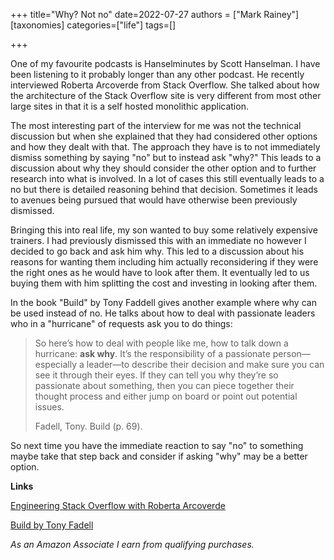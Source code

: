 +++
title="Why? Not no"
date=2022-07-27
authors = ["Mark Rainey"]
[taxonomies]
categories=["life"]
tags=[]

+++

One of my favourite podcasts is Hanselminutes by Scott Hanselman. I have been listening to it probably longer than any other podcast. He recently interviewed Roberta Arcoverde from Stack Overflow. She talked about how the architecture of the Stack Overflow site is very different from most other large sites in that it is a self hosted monolithic application. 

<!-- more -->

The most interesting part of the interview for me was not the technical discussion but when she explained that they had considered other options and how they dealt with that. The approach they have is to not immediately dismiss something by saying "no" but to instead ask "why?" This leads to a discussion about why they should consider the other option and to further research into what is involved. In a lot of cases this still eventually leads to a no but there is detailed reasoning behind that decision. Sometimes it leads to avenues being pursued that would have otherwise been previously dismissed.

Bringing this into real life, my son wanted to buy some relatively expensive trainers. I had previously dismissed this with an immediate no however I decided to go back and ask him why. This led to a discussion about his reasons for wanting them including him actually reconsidering if they were the right ones as he would have to look after them. It eventually led to us buying them with him splitting the cost and investing in looking after them.

In the book "Build" by Tony Faddell gives another example where why can be used instead of no. He talks about how to deal with passionate leaders who in a "hurricane" of requests ask you to do things: 

> So here’s how to deal with people like me, how to talk down a hurricane: **ask why**. It’s the responsibility of a passionate person—especially a leader—to describe their decision and make sure you can see it through their eyes. If they can tell you why they’re so passionate about something, then you can piece together their thought process and either jump on board or point out potential issues.
>
> Fadell, Tony. Build (p. 69). 

So next time you have the immediate reaction to say "no" to something maybe take that step back and consider if asking "why" may be a better option.

__Links__

[Engineering Stack Overflow with Roberta Arcoverde](https://hanselminutes.com/847/engineering-stack-overflow-with-roberta-arcoverde)

[Build by Tony Fadell](https://amzn.to/3C0ikkQ)

*As an Amazon Associate I earn from qualifying purchases.*

